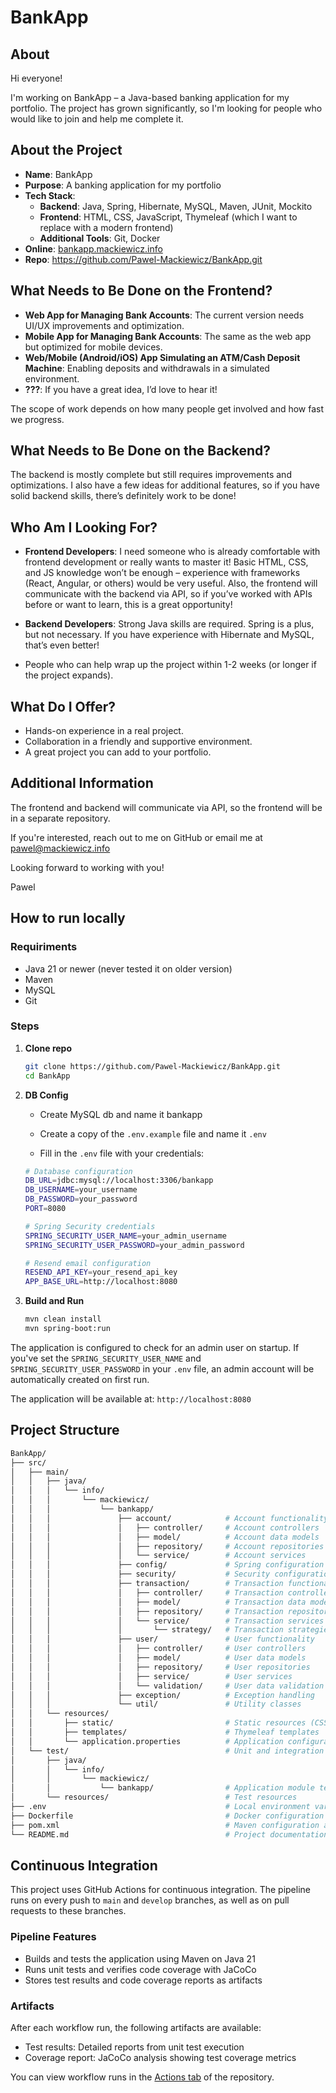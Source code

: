 # BankApp

## About
Hi everyone!

I'm working on BankApp – a Java-based banking application for my portfolio. The project has grown significantly, so I'm looking for people who would like to join and help me complete it.

## About the Project

- **Name**: BankApp
- **Purpose**: A banking application for my portfolio
- **Tech Stack**:
  - **Backend**: Java, Spring, Hibernate, MySQL, Maven, JUnit, Mockito
  - **Frontend**: HTML, CSS, JavaScript, Thymeleaf (which I want to replace with a modern frontend)
  - **Additional Tools**: Git, Docker
- **Online**: [bankapp.mackiewicz.info](http://bankapp.mackiewicz.info)
- **Repo**: https://github.com/Pawel-Mackiewicz/BankApp.git

## What Needs to Be Done on the Frontend?

- **Web App for Managing Bank Accounts**: The current version needs UI/UX improvements and optimization.
- **Mobile App for Managing Bank Accounts**: The same as the web app but optimized for mobile devices.
- **Web/Mobile (Android/iOS) App Simulating an ATM/Cash Deposit Machine**: Enabling deposits and withdrawals in a simulated environment.
- **???**: If you have a great idea, I’d love to hear it!

The scope of work depends on how many people get involved and how fast we progress.

## What Needs to Be Done on the Backend?

The backend is mostly complete but still requires improvements and optimizations. I also have a few ideas for additional features, so if you have solid backend skills, there’s definitely work to be done!

## Who Am I Looking For?

- **Frontend Developers**: I need someone who is already comfortable with frontend development or really wants to master it! Basic HTML, CSS, and JS knowledge won’t be enough – experience with frameworks (React, Angular, or others) would be very useful. Also, the frontend will communicate with the backend via API, so if you’ve worked with APIs before or want to learn, this is a great opportunity!
- **Backend Developers**: Strong Java skills are required. Spring is a plus, but not necessary. If you have experience with Hibernate and MySQL, that’s even better!

- People who can help wrap up the project within 1-2 weeks (or longer if the project expands).

## What Do I Offer?

- Hands-on experience in a real project.
- Collaboration in a friendly and supportive environment.
- A great project you can add to your portfolio.

## Additional Information

The frontend and backend will communicate via API, so the frontend will be in a separate repository.

If you're interested, reach out to me on GitHub or email me at pawel@mackiewicz.info

Looking forward to working with you!

Pawel

## How to run locally

### Requiriments
- Java 21 or newer (never tested it on older version)
- Maven
- MySQL
- Git

### Steps

1. **Clone repo**
   ```bash
   git clone https://github.com/Pawel-Mackiewicz/BankApp.git
   cd BankApp
   ```

2. **DB Config**
   - Create MySQL db and name it bankapp
   - Create a copy of the `.env.example` file and name it `.env`

   - Fill in the `.env` file with your credentials:
   ```bash
   # Database configuration
   DB_URL=jdbc:mysql://localhost:3306/bankapp
   DB_USERNAME=your_username
   DB_PASSWORD=your_password
   PORT=8080

   # Spring Security credentials
   SPRING_SECURITY_USER_NAME=your_admin_username
   SPRING_SECURITY_USER_PASSWORD=your_admin_password

   # Resend email configuration
   RESEND_API_KEY=your_resend_api_key
   APP_BASE_URL=http://localhost:8080
   ```

3. **Build and Run**
   ```bash
   mvn clean install
   mvn spring-boot:run
   ```
   
The application is configured to check for an admin user on startup. If you've set the `SPRING_SECURITY_USER_NAME` and `SPRING_SECURITY_USER_PASSWORD` in your `.env` file, an admin account will be automatically created on first run.

   The application will be available at: `http://localhost:8080`

## Project Structure

```bash
BankApp/
├── src/
│   ├── main/
│   │   ├── java/
│   │   │   └── info/
│   │   │       └── mackiewicz/
│   │   │           └── bankapp/
│   │   │               ├── account/            # Account functionality
│   │   │               │   ├── controller/     # Account controllers
│   │   │               │   ├── model/          # Account data models
│   │   │               │   ├── repository/     # Account repositories
│   │   │               │   └── service/        # Account services
│   │   │               ├── config/             # Spring configuration
│   │   │               ├── security/           # Security configuration
│   │   │               ├── transaction/        # Transaction functionality
│   │   │               │   ├── controller/     # Transaction controllers
│   │   │               │   ├── model/          # Transaction data models
│   │   │               │   ├── repository/     # Transaction repositories
│   │   │               │   └── service/        # Transaction services
│   │   │               │       └── strategy/   # Transaction strategies
│   │   │               ├── user/               # User functionality
│   │   │               │   ├── controller/     # User controllers
│   │   │               │   ├── model/          # User data models
│   │   │               │   ├── repository/     # User repositories
│   │   │               │   ├── service/        # User services
│   │   │               │   └── validation/     # User data validation
│   │   │               ├── exception/          # Exception handling
│   │   │               └── util/               # Utility classes
│   │   └── resources/
│   │       ├── static/                         # Static resources (CSS, JS, images)
│   │       ├── templates/                      # Thymeleaf templates
│   │       └── application.properties          # Application configuration
│   └── test/                                   # Unit and integration tests
│       ├── java/
│       │   └── info/
│       │       └── mackiewicz/
│       │           └── bankapp/                # Application module tests
│       └── resources/                          # Test resources
├── .env                                        # Local environment variables
├── Dockerfile                                  # Docker configuration
├── pom.xml                                     # Maven configuration and dependencies
└── README.md                                   # Project documentation
```

## Continuous Integration

This project uses GitHub Actions for continuous integration. The pipeline runs on every push to `main` and `develop` branches, as well as on pull requests to these branches.

### Pipeline Features

- Builds and tests the application using Maven on Java 21
- Runs unit tests and verifies code coverage with JaCoCo
- Stores test results and code coverage reports as artifacts

### Artifacts

After each workflow run, the following artifacts are available:
- Test results: Detailed reports from unit test execution
- Coverage report: JaCoCo analysis showing test coverage metrics

You can view workflow runs in the [Actions tab](https://github.com/pawel-mackiewicz/BankApp/actions) of the repository.